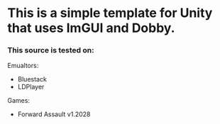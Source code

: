 # This is a simple template for Unity that uses ImGUI and Dobby.

### This source is tested on:

Emualtors:
* Bluestack
* LDPlayer

Games:
* Forward Assault v1.2028